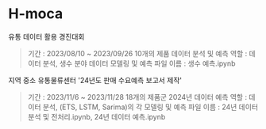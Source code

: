 # H-moca

유통 데이터 활용 경진대회

> 기간 : 2023/08/10 ~ 2023/09/26
> 10개의 제품 데이터 분석 및 예측
> 역할 : 데이터 분석, 생수 분야 데이터 모델링 및 예측
> 파일 이름 : 생수 예측.ipynb

지역 중소 유통물류센터 '24년도 판매 수요예측 보고서 제작'
> 기간 : 2023/11/6 ~ 2023/11/28
> 18개의 제품군 2024년 데이터 예측
> 역할 : 데이터 분석, (ETS, LSTM, Sarima)의 각 모델링 및 예측
> 파일 이름 : 24년 데이터 분석 및 전처리.ipynb, 24년 데이터 예측.ipynb
